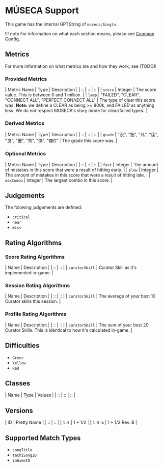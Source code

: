 # MÚSECA Support

This game has the internal GPTString of `museca:Single`.

!!! note
	For information on what each section means, please see [Common Config](../common-config/index.md).

## Metrics

For more information on what metrics are and how they work, see [TODO]!

### Provided Metrics

| Metric Name | Type | Description |
| :: | :: | :: |
| `score` | Integer | The score value. This is between 0 and 1 million. |
| `lamp` | "FAILED", "CLEAR", "CONNECT ALL", "PERFECT CONNECT ALL" | The type of clear this score was. **Note:** we define a CLEAR as being >= 800k, and FAILED as anything less. We do not respect MUSECA's story mode for clear/failed types. |

### Derived Metrics

| Metric Name | Type | Description |
| :: | :: | :: |
| `grade` | "没", "拙", "凡", "佳", "良", "優", "秀", "傑", "傑G" | The grade this score was. |

### Optional Metrics

| Metric Name | Type | Description |
| :: | :: | :: |
| `fast` | Integer | The amount of mistakes in this score that were a result of hitting early. |
| `slow` | Integer | The amount of mistakes in this score that were a result of hitting late. |
| `maxCombo` | Integer | The largest combo in this score. |

## Judgements

The folowing judgements are defined:

- `critical`
- `near`
- `miss`

## Rating Algorithms

### Score Rating Algorithms

| Name | Description |
| :: | :: |
| `curatorSkill` | Curator Skill as it's implemented in-game. |

### Session Rating Algorithms

| Name | Description |
| :: | :: |
| `curatorSkill` | The average of your best 10 Curator skills this session. |

### Profile Rating Algorithms

| Name | Description |
| :: | :: |
| `curatorSkill` | The sum of your best 20 Curator Skills. This is identical to how it's calculated in-game. |

## Difficulties

- `Green`
- `Yellow`
- `Red`

## Classes

| Name | Type | Values |
| :: | :: | :: |

## Versions

| ID | Pretty Name |
| :: | :: |
| `1.5` | 1 + 1/2 |
| `1.5-b` | 1 + 1/2 Rev. B |

## Supported Match Types

- `songTitle`
- `tachiSongID`
- `inGameID`